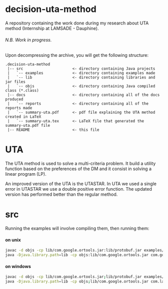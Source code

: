 # decision-uta-method
A repository containing the work done during my research about UTA method (Internship at LAMSADE - Dauphine).

###### N.B. Work in progress.

Upon decompressing the archive, you will get the following structure:
```
.decision-uta-method
 |-- src                      <- directory containing Java projects
 |   `-- examples             <- directory containing examples made
 |   `-- lib                  <- directory containing libraries and jar files
 |   `-- objs                 <- directory containing Java compiled class (*.class)
 |-- docs                     <- directory containing all of the docs produced
 |   `-- reports              <- directory containing all of the reports made
 |   `-- summary-uta.pdf      <- pdf file explaining the UTA method created in LaTeX
 |   `-- summary-uta.tex      <- LaTeX file that generated the summary-uta.pdf file 
 |-- README                   <- this file
```

# UTA
The UTA method is used to solve a multi-criteria problem. It build a utility function based on the preferences of the DM and it consist in solving a linear program (LP).

An improved version of the UTA is the UTASTAR. In UTA we used a single error in UTASTAR we use a double positive error function. The updated version has performed better than the regular method. 
  
# src
Running the examples will involve compiling them, then running them:

#### on unix
```bash
javac -d objs -cp lib/com.google.ortools.jar:lib/protobuf.jar examples/LinearProgramming.java
java -Djava.library.path=lib -cp objs:lib/com.google.ortools.jar com.google.ortools.samples.LinearProgramming
```

#### on windows
```bash
javac -d objs -cp lib/com.google.ortools.jar;lib/protobuf.jar examples/LinearProgramming.java
java -Djava.library.path=lib -cp objs;lib/com.google.ortools.jar com.lamsade.lp.LinearProgramming
```
